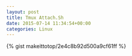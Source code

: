 ```yaml
---
layout: post                                                                                                              
title: Tmux Attach.Sh                                                                                                                       
date: 2015-07-14 11:34:54+00:00                                                                                                                        
categories: Linux                                                                                                                
---                                                                                                                              
```


{% gist makeittotop/2e4c8b92d500a9cf61ff %}                                                                                                           

